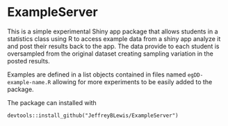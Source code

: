 # ExampleServer

This is a simple experimental Shiny app package that allows students in a statistics class using R to access example data from a shiny app analyze it and post their results back to the app.
The data provide to each student is oversampled from the original dataset creating sampling variation in the posted results.  

Examples are defined in a list objects contained in files named `egDD-example-name.R` allowing for more experiments to be easily added to the package.

The package can installed with

```{r}
devtools::install_github("JeffreyBLewis/ExampleServer") 
```


